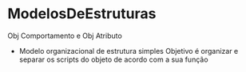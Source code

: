 # ModelosDeEstruturas
Obj Comportamento e Obj Atributo

- Modelo organizacional de estrutura simples
Objetivo é organizar e separar os scripts do objeto de acordo com a sua função
